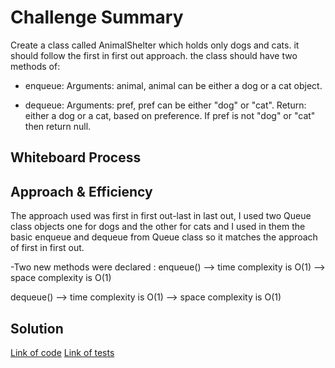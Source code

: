# Challenge Summary
Create a class called AnimalShelter which holds only dogs and cats.
it should follow the first in first out approach.
the class should have two methods of:

- enqueue: Arguments: animal, animal can be either a dog or a cat object.

- dequeue: Arguments: pref, pref can be either "dog" or "cat". Return: either a dog or a cat, based on preference. If pref is not "dog" or "cat" then return null.

## Whiteboard Process
<!-- Embedded whiteboard image -->

## Approach & Efficiency
The approach used was first in first out-last in last out, I used two Queue class objects one for dogs and the other for cats and I used in them the basic enqueue and dequeue from Queue class so it matches the approach of first in first out.

-Two new methods were declared : 
enqueue() --> time complexity is O(1)
          --> space complexity is O(1)

dequeue() --> time complexity is O(1)
          --> space complexity is O(1)

## Solution
[Link of code](./stack_queue_animal_shelter/animanl_shelter.py)
[Link of tests](./tests/test_stack_queue_animal_shelter.py)
